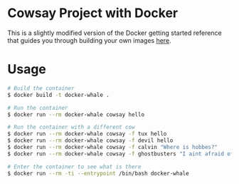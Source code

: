 # Cowsay Project with Docker

This is a slightly modified version of the Docker getting started reference that guides you through building your own images [here](https://docs.docker.com/engine/getstarted/step_four/).

# Usage
 
```bash
# Build the container
$ docker build -t docker-whale .

# Run the container 
$ docker run --rm docker-whale cowsay hello

# Run the container with a different cow
$ docker run --rm docker-whale cowsay -f tux hello
$ docker run --rm docker-whale cowsay -f devil hello
$ docker run --rm docker-whale cowsay -f calvin "Where is hobbes?"
$ docker run --rm docker-whale cowsay -f ghostbusters "I aint afraid of no ghost"

# Enter the container to see what is there
$ docker run --rm -ti --entrypoint /bin/bash docker-whale
```
